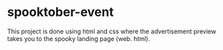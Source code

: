# spooktober-event
This project is done using html  and css where the advertisement preview takes you to  the  spooky landing page (web. html).
